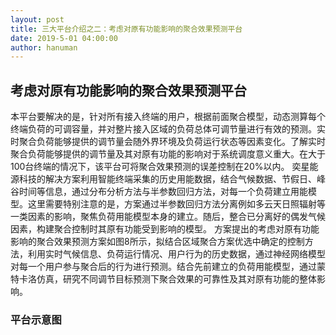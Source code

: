 ```yaml
---
layout: post
title: 三大平台介绍之二：考虑对原有功能影响的聚合效果预测平台
date: 2019-5-01 04:00:00
author: hanuman
---
```


## 考虑对原有功能影响的聚合效果预测平台
本平台要解决的是，针对所有接入终端的用户，根据前面聚合模型，动态测算每个终端负荷的可调容量，并对整片接入区域的负荷总体可调节量进行有效的预测。实时聚合负荷能够提供的调节量会随外界环境及负荷运行状态等因素变化。了解实时聚合负荷能够提供的调节量及其对原有功能的影响对于系统调度意义重大。在大于100台终端的情况下，该平台可将聚合效果预测的误差控制在20%以内。
奕星能源科技的解决方案利用智能终端采集的历史用能数据，结合气候数据、节假日、峰谷时间等信息，通过分布分析方法与半参数回归方法，对每一个负荷建立用能模型。这里需要特别注意的是，方案通过半参数回归方法分离例如多云天日照辐射等一类因素的影响，聚焦负荷用能模型本身的建立。随后，整合已分离好的偶发气候因素，构建聚合控制时其原有功能受到影响的模型。
方案提出的考虑对原有功能影响的聚合效果预测方案如图8所示，拟结合区域聚合方案优选中确定的控制方法，利用实时气候信息、负荷运行情况、用户行为的历史数据，通过神经网络模型对每一个用户参与聚合后的行为进行预测。结合先前建立的负荷用能模型，通过蒙特卡洛仿真，研究不同调节目标预测下聚合效果的可靠性及其对原有功能的整体影响。

### 平台示意图
<amp-img src="{{ site.baseurl }}assets/images/plat2.jpg" width="300" height="450" layout="responsive" alt="" class="mb3"></amp-img>
